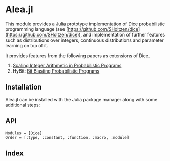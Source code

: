 # Alea.jl

This module provides a Julia prototype implementation of Dice probabilistic programming language (see [https://github.com/SHoltzen/dice](https://github.com/SHoltzen/dice)), and implementation of further features such as distributions over integers, continuous distributions and parameter learning on top of it.

It provides features from the following papers as extensions of Dice.

1. [Scaling Integer Arithmetic in Probabilistic Programs](https://proceedings.mlr.press/v216/cao23b/cao23b.pdf)
2. HyBit: [Bit Blasting Probabilistic Programs](https://dl.acm.org/doi/10.1145/3656412)

## Installation

Alea.jl can be installed with the Julia package manager along with some additional steps:



## API

```@autodocs
Modules = [Dice]
Order = [:type, :constant, :function, :macro, :module]
```

## Index

```@index
```